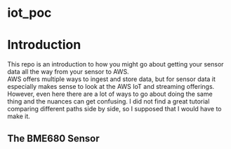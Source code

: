 # iot_poc

# Introduction
This repo is an introduction to how you might go about getting your sensor data all the way from your sensor to AWS.<br>
AWS offers multiple ways to ingest and store data, but for sensor data it especially makes sense to look at the AWS IoT and streaming offerings. However, even here there are a lot of ways to go about doing the same thing and the nuances can get confusing. I did not find a great tutorial comparing different paths side by side, so I supposed that I would have to make it.<br>
## The BME680 Sensor
